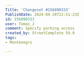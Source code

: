 ```yaml
---
Title: 'Changeset #156890333'
PublishDate: 2024-09-20T22:51:23Z
id: 156890333
user: Tomas_J
comment: Specify parking access
created_by: StreetComplete 59.0
tags:
- Montenegro

---
```

